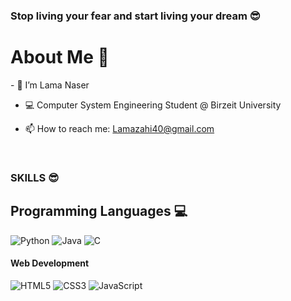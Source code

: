 ### Stop living your fear and start living your dream 😎

<h1>About Me 📌</h1>
- 👋 I’m Lama Naser

- 💻 Computer System Engineering Student @ Birzeit University

- 📫 How to reach me: Lamazahi40@gmail.com

<br />
<h3 >SKILLS 😎</h3>
<h2 >Programming Languages 💻</h2>

<p>
  <img src="https://img.shields.io/badge/Python-yellow?logo=python&logoColor=white&color=FFD43B&style=for-the-badge" alt="Python">
  <img src="https://img.shields.io/badge/Java-blue?logo=java&logoColor=white&color=007396&style=for-the-badge" alt="Java">
  <img src="https://img.shields.io/badge/C-red?logo=C&logoColor=white&color=EF5350&style=for-the-badge" alt="C">
</p>

<h4 >Web Development </h4>
<p>
  <img src="https://img.shields.io/badge/HTML5-E34F26?logo=html5&logoColor=white&style=for-the-badge" alt="HTML5">
  <img src="https://img.shields.io/badge/CSS3-1572B6?logo=css3&logoColor=white&style=for-the-badge" alt="CSS3">
  <img src="https://img.shields.io/badge/Java%20Script-F7DF1E?logo=javascript&logoColor=black&style=for-the-badge" alt="JavaScript">
</p>

